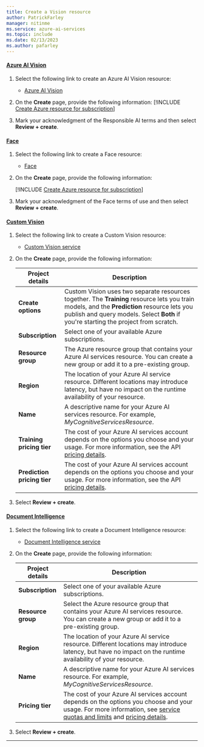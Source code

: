 ```yaml
---
title: Create a Vision resource
author: PatrickFarley
manager: nitinme
ms.service: azure-ai-services
ms.topic: include
ms.date: 02/13/2023
ms.author: pafarley
---
```


#### [Azure AI Vision](#tab/computer-vision)

1. Select the following link to create an Azure AI Vision resource:
   - [Azure AI Vision](https://portal.azure.com/#create/Microsoft.CognitiveServicesComputerVision)

1. On the **Create** page, provide the following information:
   [!INCLUDE [Create Azure resource for subscription](./cognitive-resource-project-details.md)]
1. Mark your acknowledgment of the Responsible AI terms and then select **Review + create**.

#### [Face](#tab/face)

1. Select the following link to create a Face resource:
   - [Face](https://portal.azure.com/#create/Microsoft.CognitiveServicesFace)
1. On the **Create** page, provide the following information:

   [!INCLUDE [Create Azure resource for subscription](./cognitive-resource-project-details.md)]
1. Mark your acknowledgment of the Face terms of use and then select **Review + create**.

#### [Custom Vision](#tab/custom-vision)

1. Select the following link to create a Custom Vision resource:
   - [Custom Vision service](https://portal.azure.com/#create/Microsoft.CognitiveServicesCustomVision)
1. On the **Create** page, provide the following information:

    |Project details| Description   |
    |--|--|
    | **Create options** | Custom Vision uses two separate resources together. The **Training** resource lets you train models, and the **Prediction** resource lets you publish and query models. Select **Both** if you're starting the project from scratch. |
    | **Subscription** | Select one of your available Azure subscriptions. |
    | **Resource group** | The Azure resource group that contains your Azure AI services resource. You can create a new group or add it to a pre-existing group. |
    | **Region** | The location of your Azure AI service resource. Different locations may introduce latency, but have no impact on the runtime availability of your resource. |
    | **Name** | A descriptive name for your Azure AI services resource. For example, *MyCognitiveServicesResource*. |
    | **Training pricing tier** | The cost of your Azure AI services account depends on the options you choose and your usage. For more information, see the API [pricing details](../../custom-vision-service/limits-and-quotas.md).|
    | **Prediction pricing tier** | The cost of your Azure AI services account depends on the options you choose and your usage. For more information, see the API [pricing details](../../custom-vision-service/limits-and-quotas.md).
1. Select **Review + create**.

#### [Document Intelligence](#tab/form-recognizer)

1. Select the following link to create a Document Intelligence resource:
   - [Document Intelligence service](https://portal.azure.com/#create/Microsoft.CognitiveServicesFormRecognizer)
1. On the **Create** page, provide the following information:

    |Project details| Description   |
    |--|--|
    | **Subscription** | Select one of your available Azure subscriptions. |
    | **Resource group** | Select the Azure resource group that contains your Azure AI services resource. You can create a new group or add it to a pre-existing group. |
    | **Region** | The location of your Azure AI service resource. Different locations may introduce latency, but have no impact on the runtime availability of your resource. |
    | **Name** | A descriptive name for your Azure AI services resource. For example, *MyCognitiveServicesResource*. |
    | **Pricing tier** | The cost of your Azure AI services account depends on the options you choose and your usage. For more information, see [service quotas and limits](../../../ai-services/document-intelligence/service-limits.md) and [pricing details](https://azure.microsoft.com/pricing/details/form-recognizer/).|

1. Select **Review + create**.

---

